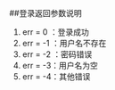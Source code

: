 ##登录返回参数说明

1. err = 0 ：登录成功
2. err = -1 ：用户名不存在
3. err = -2 ：密码错误
4. err = -3：用户名为空
5. err = -4：其他错误


